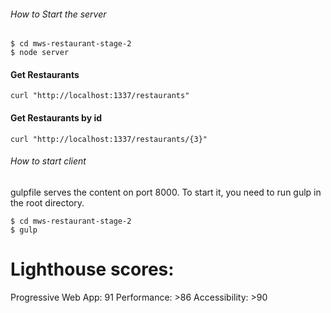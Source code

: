 ###### How to Start the server

``` In the terminal
$ cd mws-restaurant-stage-2
$ node server
```
#### Get Restaurants
```
curl "http://localhost:1337/restaurants"
```
#### Get Restaurants by id
````
curl "http://localhost:1337/restaurants/{3}"
````

###### How to start client
gulpfile serves the content on port 8000. To start it, you need to run gulp in the root directory.

``` In the terminal
$ cd mws-restaurant-stage-2
$ gulp

``` 

# Lighthouse scores:

Progressive Web App: 91
Performance: >86
Accessibility: >90



